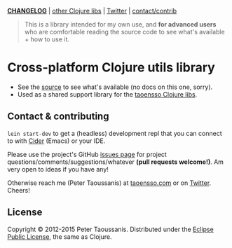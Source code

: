 **[CHANGELOG][]** | [other Clojure libs][] | [Twitter][] | [contact/contrib](#contact--contributing)

> This is a library intended for my own use, and **for advanced users** who are comfortable reading the source code to see what's available + how to use it.

# Cross-platform Clojure utils library

  * See the [source][] to see what's available (no docs on this one, sorry).
  * Used as a shared support library for the [taoensso Clojure libs][].

## Contact & contributing

`lein start-dev` to get a (headless) development repl that you can connect to with [Cider][] (Emacs) or your IDE.

Please use the project's GitHub [issues page][] for project questions/comments/suggestions/whatever **(pull requests welcome!)**. Am very open to ideas if you have any!

Otherwise reach me (Peter Taoussanis) at [taoensso.com][] or on [Twitter][]. Cheers!

## License

Copyright &copy; 2012-2015 Peter Taoussanis. Distributed under the [Eclipse Public License][], the same as Clojure.


[API docs]: http://ptaoussanis.github.io/encore/
[CHANGELOG_]: https://github.com/ptaoussanis/encore/releases
[other Clojure libs]: https://www.taoensso.com/clojure
[taoensso.com]: https://www.taoensso.com
[Twitter]: https://twitter.com/ptaoussanis
[issues page]: https://github.com/ptaoussanis/encore/issues
[commit history]: https://github.com/ptaoussanis/encore/commits/master
[Break Version]: https://github.com/ptaoussanis/encore/blob/master/BREAK-VERSIONING.md
[Leiningen]: http://leiningen.org/
[Cider]: https://github.com/clojure-emacs/cider
[CDS]: http://clojure-doc.org/
[ClojureWerkz]: http://clojurewerkz.org/
[Eclipse Public License]: https://raw2.github.com/ptaoussanis/encore/master/LICENSE

[CHANGELOG]: https://github.com/ptaoussanis/encore/commits/master
[taoensso Clojure libs]: https://www.taoensso.com/clojure
[source]: https://github.com/ptaoussanis/encore/blob/master/src/taoensso/encore.cljx
